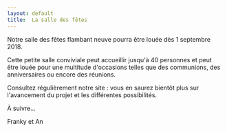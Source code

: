 ```yaml
---
layout: default
title:  La salle des fêtes
---
```


Notre salle des fêtes flambant neuve pourra être louée dès 1 septembre 2018.

Cette petite salle conviviale peut accueillir jusqu'à 40 personnes et peut être louée pour une multitude d'occasions telles que des communions, des anniversaires ou encore des réunions.

 
Consultez régulièrement notre site : vous en saurez bientôt plus sur l'avancement du projet et les différentes possibilités.


À suivre...

Franky et An
